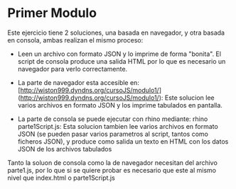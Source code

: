 Primer Modulo
=============
Este ejercicio tiene 2 soluciones, una basada en navegador, y otra basada en consola, ambas realizan el mismo proceso:
* Leen un archivo con formato JSON y lo imprime de forma "bonita". El script de consola produce una salida HTML por lo que es necesario un navegador para verlo correctamente.

* La parte de navegador esta accesible en: [http://wiston999.dyndns.org/cursoJS/modulo1/] (http://wiston999.dyndns.org/cursoJS/modulo1/):
    Este solucion lee varios archivos en formato JSON y los imprime tabulados en pantalla.
* La parte de consola se puede ejecutar con rhino mediante: rhino parte1Script.js:
    Esta solucion tambien lee varios archivos en formato JSON (se pueden pasar varios parametros al script, tantos como ficheros JSON), y produce
como salida un texto en HTML con los datos JSON de los archivos tabulados
    
Tanto la soluon de consola como la de navegador necesitan del archivo parte1.js, por lo que si se quiere probar es necesario que este al mismo nivel que index.html o parte1Script.js


